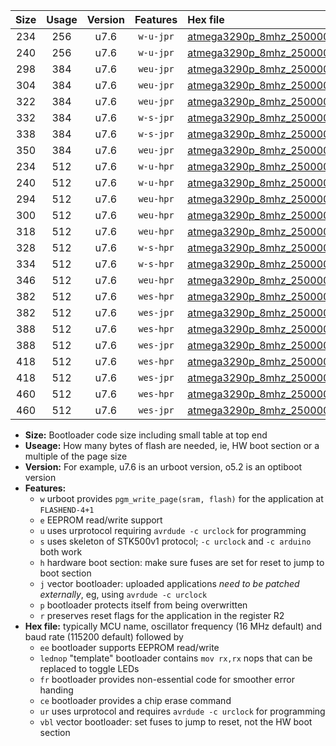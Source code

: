 |Size|Usage|Version|Features|Hex file|
|:-:|:-:|:-:|:-:|:--|
|234|256|u7.6|`w-u-jpr`|[atmega3290p_8mhz_250000bps_ur_vbl.hex](https://raw.githubusercontent.com/stefanrueger/urboot/main/atmega3290p_8mhz_250000bps_ur_vbl.hex)|
|240|256|u7.6|`w-u-jpr`|[atmega3290p_8mhz_250000bps_lednop_ur_vbl.hex](https://raw.githubusercontent.com/stefanrueger/urboot/main/atmega3290p_8mhz_250000bps_lednop_ur_vbl.hex)|
|298|384|u7.6|`weu-jpr`|[atmega3290p_8mhz_250000bps_ee_ur_vbl.hex](https://raw.githubusercontent.com/stefanrueger/urboot/main/atmega3290p_8mhz_250000bps_ee_ur_vbl.hex)|
|304|384|u7.6|`weu-jpr`|[atmega3290p_8mhz_250000bps_ee_lednop_ur_vbl.hex](https://raw.githubusercontent.com/stefanrueger/urboot/main/atmega3290p_8mhz_250000bps_ee_lednop_ur_vbl.hex)|
|322|384|u7.6|`weu-jpr`|[atmega3290p_8mhz_250000bps_ee_lednop_fr_ur_vbl.hex](https://raw.githubusercontent.com/stefanrueger/urboot/main/atmega3290p_8mhz_250000bps_ee_lednop_fr_ur_vbl.hex)|
|332|384|u7.6|`w-s-jpr`|[atmega3290p_8mhz_250000bps_vbl.hex](https://raw.githubusercontent.com/stefanrueger/urboot/main/atmega3290p_8mhz_250000bps_vbl.hex)|
|338|384|u7.6|`w-s-jpr`|[atmega3290p_8mhz_250000bps_lednop_vbl.hex](https://raw.githubusercontent.com/stefanrueger/urboot/main/atmega3290p_8mhz_250000bps_lednop_vbl.hex)|
|350|384|u7.6|`weu-jpr`|[atmega3290p_8mhz_250000bps_ee_lednop_fr_ce_ur_vbl.hex](https://raw.githubusercontent.com/stefanrueger/urboot/main/atmega3290p_8mhz_250000bps_ee_lednop_fr_ce_ur_vbl.hex)|
|234|512|u7.6|`w-u-hpr`|[atmega3290p_8mhz_250000bps_ur.hex](https://raw.githubusercontent.com/stefanrueger/urboot/main/atmega3290p_8mhz_250000bps_ur.hex)|
|240|512|u7.6|`w-u-hpr`|[atmega3290p_8mhz_250000bps_lednop_ur.hex](https://raw.githubusercontent.com/stefanrueger/urboot/main/atmega3290p_8mhz_250000bps_lednop_ur.hex)|
|294|512|u7.6|`weu-hpr`|[atmega3290p_8mhz_250000bps_ee_ur.hex](https://raw.githubusercontent.com/stefanrueger/urboot/main/atmega3290p_8mhz_250000bps_ee_ur.hex)|
|300|512|u7.6|`weu-hpr`|[atmega3290p_8mhz_250000bps_ee_lednop_ur.hex](https://raw.githubusercontent.com/stefanrueger/urboot/main/atmega3290p_8mhz_250000bps_ee_lednop_ur.hex)|
|318|512|u7.6|`weu-hpr`|[atmega3290p_8mhz_250000bps_ee_lednop_fr_ur.hex](https://raw.githubusercontent.com/stefanrueger/urboot/main/atmega3290p_8mhz_250000bps_ee_lednop_fr_ur.hex)|
|328|512|u7.6|`w-s-hpr`|[atmega3290p_8mhz_250000bps.hex](https://raw.githubusercontent.com/stefanrueger/urboot/main/atmega3290p_8mhz_250000bps.hex)|
|334|512|u7.6|`w-s-hpr`|[atmega3290p_8mhz_250000bps_lednop.hex](https://raw.githubusercontent.com/stefanrueger/urboot/main/atmega3290p_8mhz_250000bps_lednop.hex)|
|346|512|u7.6|`weu-hpr`|[atmega3290p_8mhz_250000bps_ee_lednop_fr_ce_ur.hex](https://raw.githubusercontent.com/stefanrueger/urboot/main/atmega3290p_8mhz_250000bps_ee_lednop_fr_ce_ur.hex)|
|382|512|u7.6|`wes-hpr`|[atmega3290p_8mhz_250000bps_ee.hex](https://raw.githubusercontent.com/stefanrueger/urboot/main/atmega3290p_8mhz_250000bps_ee.hex)|
|382|512|u7.6|`wes-jpr`|[atmega3290p_8mhz_250000bps_ee_vbl.hex](https://raw.githubusercontent.com/stefanrueger/urboot/main/atmega3290p_8mhz_250000bps_ee_vbl.hex)|
|388|512|u7.6|`wes-hpr`|[atmega3290p_8mhz_250000bps_ee_lednop.hex](https://raw.githubusercontent.com/stefanrueger/urboot/main/atmega3290p_8mhz_250000bps_ee_lednop.hex)|
|388|512|u7.6|`wes-jpr`|[atmega3290p_8mhz_250000bps_ee_lednop_vbl.hex](https://raw.githubusercontent.com/stefanrueger/urboot/main/atmega3290p_8mhz_250000bps_ee_lednop_vbl.hex)|
|418|512|u7.6|`wes-hpr`|[atmega3290p_8mhz_250000bps_ee_lednop_fr.hex](https://raw.githubusercontent.com/stefanrueger/urboot/main/atmega3290p_8mhz_250000bps_ee_lednop_fr.hex)|
|418|512|u7.6|`wes-jpr`|[atmega3290p_8mhz_250000bps_ee_lednop_fr_vbl.hex](https://raw.githubusercontent.com/stefanrueger/urboot/main/atmega3290p_8mhz_250000bps_ee_lednop_fr_vbl.hex)|
|460|512|u7.6|`wes-hpr`|[atmega3290p_8mhz_250000bps_ee_lednop_fr_ce.hex](https://raw.githubusercontent.com/stefanrueger/urboot/main/atmega3290p_8mhz_250000bps_ee_lednop_fr_ce.hex)|
|460|512|u7.6|`wes-jpr`|[atmega3290p_8mhz_250000bps_ee_lednop_fr_ce_vbl.hex](https://raw.githubusercontent.com/stefanrueger/urboot/main/atmega3290p_8mhz_250000bps_ee_lednop_fr_ce_vbl.hex)|

- **Size:** Bootloader code size including small table at top end
- **Useage:** How many bytes of flash are needed, ie, HW boot section or a multiple of the page size
- **Version:** For example, u7.6 is an urboot version, o5.2 is an optiboot version
- **Features:**
  + `w` urboot provides `pgm_write_page(sram, flash)` for the application at `FLASHEND-4+1`
  + `e` EEPROM read/write support
  + `u` uses urprotocol requiring `avrdude -c urclock` for programming
  + `s` uses skeleton of STK500v1 protocol; `-c urclock` and `-c arduino` both work
  + `h` hardware boot section: make sure fuses are set for reset to jump to boot section
  + `j` vector bootloader: uploaded applications *need to be patched externally*, eg, using `avrdude -c urclock`
  + `p` bootloader protects itself from being overwritten
  + `r` preserves reset flags for the application in the register R2
- **Hex file:** typically MCU name, oscillator frequency (16 MHz default) and baud rate (115200 default) followed by
  + `ee` bootloader supports EEPROM read/write
  + `lednop` "template" bootloader contains `mov rx,rx` nops that can be replaced to toggle LEDs
  + `fr` bootloader provides non-essential code for smoother error handing
  + `ce` bootloader provides a chip erase command
  + `ur` uses urprotocol and requires `avrdude -c urclock` for programming
  + `vbl` vector bootloader: set fuses to jump to reset, not the HW boot section
